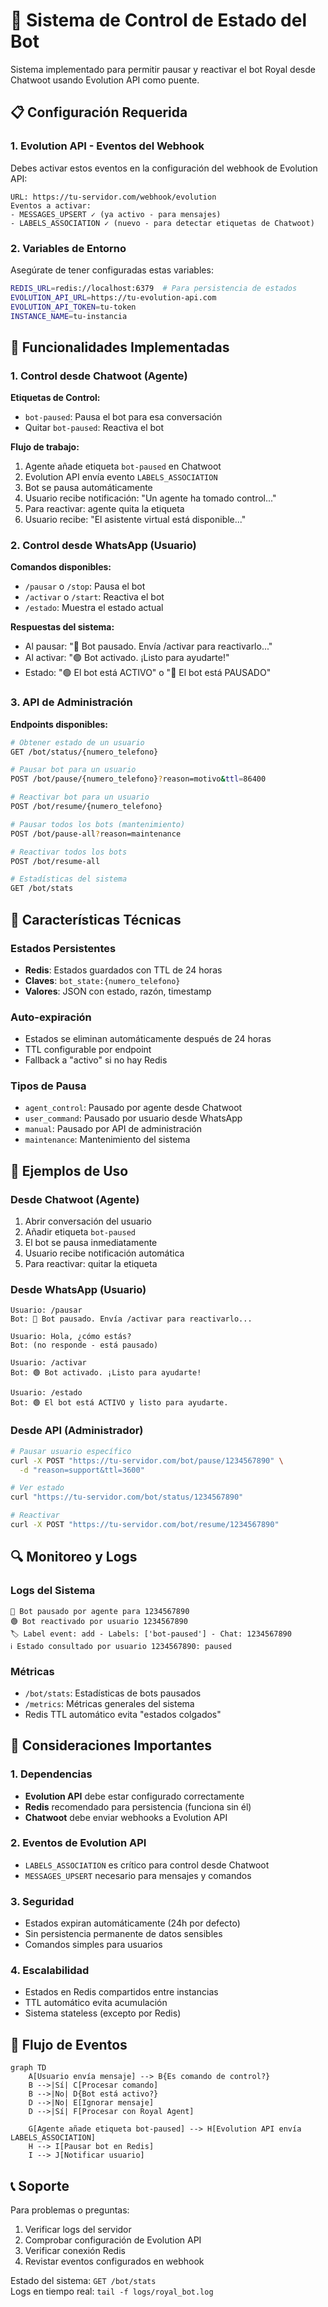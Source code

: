 # 🤖 Sistema de Control de Estado del Bot

Sistema implementado para permitir pausar y reactivar el bot Royal desde Chatwoot usando Evolution API como puente.

## 📋 Configuración Requerida

### 1. Evolution API - Eventos del Webhook

Debes activar estos eventos en la configuración del webhook de Evolution API:

```
URL: https://tu-servidor.com/webhook/evolution
Eventos a activar:
- MESSAGES_UPSERT ✓ (ya activo - para mensajes)
- LABELS_ASSOCIATION ✓ (nuevo - para detectar etiquetas de Chatwoot)
```

### 2. Variables de Entorno

Asegúrate de tener configuradas estas variables:

```bash
REDIS_URL=redis://localhost:6379  # Para persistencia de estados
EVOLUTION_API_URL=https://tu-evolution-api.com
EVOLUTION_API_TOKEN=tu-token
INSTANCE_NAME=tu-instancia
```

## 🎯 Funcionalidades Implementadas

### 1. Control desde Chatwoot (Agente)

**Etiquetas de Control:**
- `bot-paused`: Pausa el bot para esa conversación
- Quitar `bot-paused`: Reactiva el bot

**Flujo de trabajo:**
1. Agente añade etiqueta `bot-paused` en Chatwoot
2. Evolution API envía evento `LABELS_ASSOCIATION`
3. Bot se pausa automáticamente
4. Usuario recibe notificación: "Un agente ha tomado control..."
5. Para reactivar: agente quita la etiqueta
6. Usuario recibe: "El asistente virtual está disponible..."

### 2. Control desde WhatsApp (Usuario)

**Comandos disponibles:**
- `/pausar` o `/stop`: Pausa el bot
- `/activar` o `/start`: Reactiva el bot  
- `/estado`: Muestra el estado actual

**Respuestas del sistema:**
- Al pausar: "🔴 Bot pausado. Envía /activar para reactivarlo..."
- Al activar: "🟢 Bot activado. ¡Listo para ayudarte!"
- Estado: "🟢 El bot está ACTIVO" o "🔴 El bot está PAUSADO"

### 3. API de Administración

**Endpoints disponibles:**

```bash
# Obtener estado de un usuario
GET /bot/status/{numero_telefono}

# Pausar bot para un usuario
POST /bot/pause/{numero_telefono}?reason=motivo&ttl=86400

# Reactivar bot para un usuario  
POST /bot/resume/{numero_telefono}

# Pausar todos los bots (mantenimiento)
POST /bot/pause-all?reason=maintenance

# Reactivar todos los bots
POST /bot/resume-all

# Estadísticas del sistema
GET /bot/stats
```

## 🔧 Características Técnicas

### Estados Persistentes
- **Redis**: Estados guardados con TTL de 24 horas
- **Claves**: `bot_state:{numero_telefono}`
- **Valores**: JSON con estado, razón, timestamp

### Auto-expiración
- Estados se eliminan automáticamente después de 24 horas
- TTL configurable por endpoint
- Fallback a "activo" si no hay Redis

### Tipos de Pausa
- `agent_control`: Pausado por agente desde Chatwoot
- `user_command`: Pausado por usuario desde WhatsApp
- `manual`: Pausado por API de administración
- `maintenance`: Mantenimiento del sistema

## 📱 Ejemplos de Uso

### Desde Chatwoot (Agente)
1. Abrir conversación del usuario
2. Añadir etiqueta `bot-paused`
3. El bot se pausa inmediatamente
4. Usuario recibe notificación automática
5. Para reactivar: quitar la etiqueta

### Desde WhatsApp (Usuario)
```
Usuario: /pausar
Bot: 🔴 Bot pausado. Envía /activar para reactivarlo...

Usuario: Hola, ¿cómo estás?
Bot: (no responde - está pausado)

Usuario: /activar  
Bot: 🟢 Bot activado. ¡Listo para ayudarte!

Usuario: /estado
Bot: 🟢 El bot está ACTIVO y listo para ayudarte.
```

### Desde API (Administrador)
```bash
# Pausar usuario específico
curl -X POST "https://tu-servidor.com/bot/pause/1234567890" \
  -d "reason=support&ttl=3600"

# Ver estado
curl "https://tu-servidor.com/bot/status/1234567890"

# Reactivar
curl -X POST "https://tu-servidor.com/bot/resume/1234567890"
```

## 🔍 Monitoreo y Logs

### Logs del Sistema
```
🔴 Bot pausado por agente para 1234567890
🟢 Bot reactivado por usuario 1234567890  
🏷️ Label event: add - Labels: ['bot-paused'] - Chat: 1234567890
ℹ️ Estado consultado por usuario 1234567890: paused
```

### Métricas
- `/bot/stats`: Estadísticas de bots pausados
- `/metrics`: Métricas generales del sistema
- Redis TTL automático evita "estados colgados"

## 🚨 Consideraciones Importantes

### 1. Dependencias
- **Evolution API** debe estar configurado correctamente
- **Redis** recomendado para persistencia (funciona sin él)
- **Chatwoot** debe enviar webhooks a Evolution API

### 2. Eventos de Evolution API
- `LABELS_ASSOCIATION` es crítico para control desde Chatwoot
- `MESSAGES_UPSERT` necesario para mensajes y comandos

### 3. Seguridad
- Estados expiran automáticamente (24h por defecto)
- Sin persistencia permanente de datos sensibles
- Comandos simples para usuarios

### 4. Escalabilidad
- Estados en Redis compartidos entre instancias
- TTL automático evita acumulación
- Sistema stateless (excepto por Redis)

## 🔄 Flujo de Eventos

```mermaid
graph TD
    A[Usuario envía mensaje] --> B{Es comando de control?}
    B -->|Sí| C[Procesar comando]
    B -->|No| D{Bot está activo?}
    D -->|No| E[Ignorar mensaje]
    D -->|Sí| F[Procesar con Royal Agent]
    
    G[Agente añade etiqueta bot-paused] --> H[Evolution API envía LABELS_ASSOCIATION]
    H --> I[Pausar bot en Redis]
    I --> J[Notificar usuario]
```

## 📞 Soporte

Para problemas o preguntas:
1. Verificar logs del servidor
2. Comprobar configuración de Evolution API
3. Verificar conexión Redis
4. Revistar eventos configurados en webhook

Estado del sistema: `GET /bot/stats`  
Logs en tiempo real: `tail -f logs/royal_bot.log`